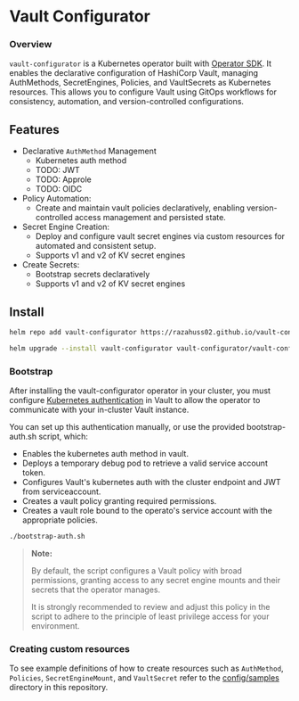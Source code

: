 # Vault Configurator

### Overview

`vault-configurator` is a Kubernetes operator built with [Operator SDK](https://sdk.operatorframework.io). It enables the declarative configuration of HashiCorp Vault, managing AuthMethods, SecretEngines, Policies, and VaultSecrets as Kubernetes resources. This allows you to configure Vault using GitOps workflows for consistency, automation, and version-controlled configurations.


## Features

- Declarative `AuthMethod` Management
  - Kubernetes auth method
  - TODO: JWT
  - TODO: Approle
  - TODO: OIDC
- Policy Automation:
  - Create and maintain vault policies declaratively, enabling version-controlled access management and persisted state.
- Secret Engine Creation:
  - Deploy and configure vault secret engines via custom resources for automated and consistent setup.
  - Supports v1 and v2 of KV secret engines
- Create Secrets:
  - Bootstrap secrets declaratively
  - Supports v1 and v2 of KV secret engines


## Install

```sh
helm repo add vault-configurator https://razahuss02.github.io/vault-configurator
```
```sh
helm upgrade --install vault-configurator vault-configurator/vault-configurator
```

### Bootstrap

After installing the vault-configurator operator in your cluster, you must configure [Kubernetes authentication](https://developer.hashicorp.com/vault/docs/auth/kubernetes) in Vault to allow the operator to communicate with your in-cluster Vault instance. 

You can set up this authentication manually, or use the provided bootstrap-auth.sh script, which:
* Enables the kubernetes auth method in vault.
* Deploys a temporary debug pod to retrieve a valid service account token.
* Configures Vault's kubernetes auth with the cluster endpoint and JWT from serviceaccount.
* Creates a vault policy granting required permissions.
* Creates a vault role bound to the operato's service account with the appropriate policies.
```sh
./bootstrap-auth.sh
```

> **Note:**
> 
> By default, the script configures a Vault policy with broad permissions, granting access to any secret engine mounts and their secrets that the operator manages.
> 
> It is strongly recommended to review and adjust this policy in the script to adhere to the principle of least privilege access for your environment.


### Creating custom resources

To see example definitions of how to create resources such as `AuthMethod`, `Policies`, `SecretEngineMount`, and `VaultSecret` refer to the [config/samples](config/samples/) directory in this repository.

